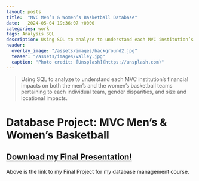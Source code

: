 ```yaml
---
layout: posts
title:  "MVC Men’s & Women’s Basketball Database"
date:   2024-05-04 19:36:07 +0000
categories: work
tags: Analysis SQL
description: Using SQL to analyze to understand each MVC institution’s financial impacts on both the men’s and the women’s basketball teams pertaining to each individual team, gender disparities, and size and locational impacts.
header:
  overlay_image: "/assets/images/background2.jpg"
  teaser: "/assets/images/valley.jpg"
  caption: "Photo credit: [Unsplash](https://unsplash.com)"
---
```

> Using SQL to analyze to understand each MVC institution’s financial impacts on both the men’s and the women’s basketball teams pertaining to each individual team, gender disparities, and size and locational impacts.

# Database Project: MVC Men’s & Women’s Basketball
## <a href="/assets/images/IS160FinalProject.pdf" download><strong>Download my Final Presentation!</strong></a>

Above is the link to my Final Project for my database management course. 

